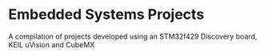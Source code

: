 # Embedded Systems Projects
A compilation of projects developed using an STM32f429 Discovery board, KEIL uVision and CubeMX
